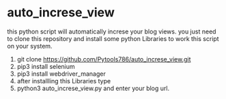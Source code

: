 # auto_increse_view
this python script will automatically increse your blog views.
you just need to clone this repository and install some python Libraries to work this script on your system.

1) git clone https://github.com/Pytools786/auto_increse_view.git
2) pip3 install selenium
3) pip3 install webdriver_manager
4) after installling this Libraries type
5) python3 auto_increse_view.py
and enter your blog url.
